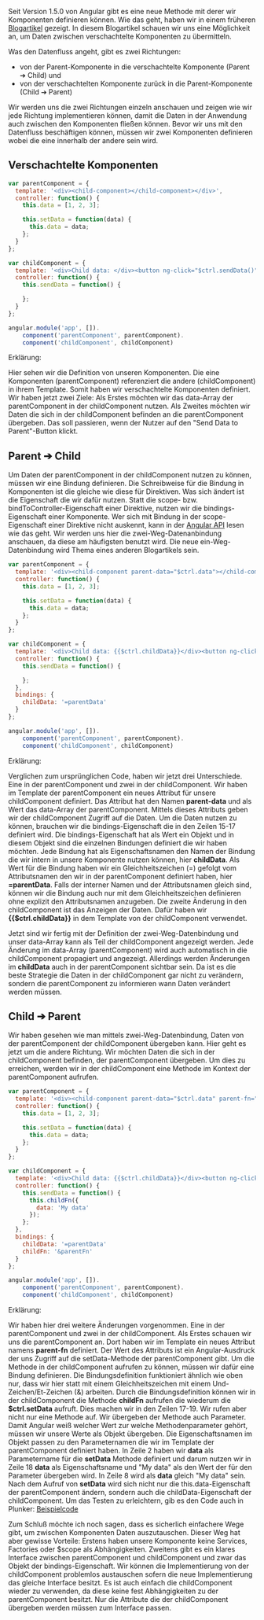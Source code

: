 Seit Version 1.5.0 von Angular gibt es eine neue Methode mit derer wir Komponenten definieren können.
Wie das geht, haben wir in einem früheren [Blogartikel](https://jsperts.de/blog/angularjs-komponenten/) gezeigt.
In diesem Blogartikel schauen wir uns eine Möglichkeit an, um Daten zwischen verschachtelte Komponenten zu übermitteln.

Was den Datenfluss angeht, gibt es zwei Richtungen:
* von der Parent-Komponente in die verschachtelte Komponente (Parent ➔ Child) und
* von der verschachtelten Komponente zurück in die Parent-Komponente (Child ➔ Parent)

Wir werden uns die zwei Richtungen einzeln anschauen und zeigen wie wir jede Richtung implementieren können, damit die Daten in der Anwendung auch zwischen den Komponenten fließen können.
Bevor wir uns mit den Datenfluss beschäftigen können, müssen wir zwei Komponenten definieren wobei die eine innerhalb der andere sein wird.

## Verschachtelte Komponenten

```js
var parentComponent = {
  template: '<div><child-component></child-component></div>',
  controller: function() {
    this.data = [1, 2, 3];

    this.setData = function(data) {
      this.data = data;
    };
  }
};

var childComponent = {
  template: '<div>Child data: </div><button ng-click="$ctrl.sendData()">Send Data to Parent</button>',
  controller: function() {
    this.sendData = function() {

    };
  }
};

angular.module('app', []).
    component('parentComponent', parentComponent).
    component('childComponent', childComponent)
```

Erklärung:

Hier sehen wir die Definition von unseren Komponenten. Die eine Komponenten (parentComponent) referenziert die andere (childComponent) in ihrem Template.
Somit haben wir verschachtelte Komponenten definiert.
Wir haben jetzt zwei Ziele:
Als Erstes möchten wir das data-Array der parentComponent in der childComponent nutzen.
Als Zweites möchten wir Daten die sich in der childComponent befinden an die parentComponent übergeben.
Das soll passieren, wenn der Nutzer auf den "Send Data to Parent"-Button klickt.

## Parent ➔ Child

Um Daten der parentComponent in der childComponent nutzen zu können, müssen wir eine Bindung definieren.
Die Schreibweise für die Bindung in Komponenten ist die gleiche wie diese für Direktiven.
Was sich ändert ist die Eigenschaft die wir dafür nutzen.
Statt die scope- bzw. bindToController-Eigenschaft einer Direktive, nutzen wir die bindings-Eigenschaft einer Komponente.
Wer sich mit Bindung in der scope-Eigenschaft einer Direktive nicht auskennt, kann in der [Angular API](https://docs.angularjs.org/api/ng/service/$compile#-scope-) lesen wie das geht.
Wir werden uns hier die zwei-Weg-Datenanbindung anschauen, da diese am häufigsten benutzt wird.
Die neue ein-Weg-Datenbindung wird Thema eines anderen Blogartikels sein.

```js
var parentComponent = {
  template: '<div><child-component parent-data="$ctrl.data"></child-component></div>',
  controller: function() {
    this.data = [1, 2, 3];

    this.setData = function(data) {
      this.data = data;
    };
  }
};

var childComponent = {
  template: '<div>Child data: {{$ctrl.childData}}</div><button ng-click="$ctrl.sendData()">Send Data to Parent</button>',
  controller: function() {
    this.sendData = function() {

    };
  },
  bindings: {
    childData: '=parentData'
  }
};

angular.module('app', []).
    component('parentComponent', parentComponent).
    component('childComponent', childComponent)
```

Erklärung:

Verglichen zum ursprünglichen Code, haben wir jetzt drei Unterschiede.
Eine in der parentComponent und zwei in der childComponent.
Wir haben im Template der parentComponent ein neues Attribut für unsere childComponent definiert.
Das Attribut hat den Namen __parent-data__ und als Wert das data-Array der parentComponent.
Mittels dieses Attributs geben wir der childComponent Zugriff auf die Daten.
Um die Daten nutzen zu können, brauchen wir die bindings-Eigenschaft die in den Zeilen 15-17 definiert wird.
Die bindings-Eigenschaft hat als Wert ein Objekt und in diesem Objekt sind die einzelnen Bindungen definiert die wir haben möchten.
Jede Bindung hat als Eigenschaftsnamen den Namen der Bindung die wir intern in unsere Komponente nutzen können, hier __childData__.
Als Wert für die Bindung haben wir ein Gleichheitszeichen (=) gefolgt vom Attributsnamen den wir in der parentComponent definiert haben, hier __=parentData__.
Falls der interner Namen und der Attributsnamen gleich sind, können wir die Bindung auch nur mit dem Gleichheitszeichen definieren ohne explizit den Attributsnamen anzugeben.
Die zweite Änderung in den childComponent ist das Anzeigen der Daten.
Dafür haben wir __{{$ctrl.childData}}__ in dem Template von der childComponent verwendet.

Jetzt sind wir fertig mit der Definition der zwei-Weg-Datenbindung und unser data-Array kann als Teil der childComponent angezeigt werden.
Jede Änderung im data-Array (parentComponent) wird auch automatisch in die childComponent propagiert und angezeigt.
Allerdings werden Änderungen im __childData__ auch in der parentComponent sichtbar sein.
Da ist es die beste Strategie die Daten in der childComponent gar nicht zu verändern, sondern die parentComponent zu informieren wann Daten verändert werden müssen.

## Child ➔ Parent

Wir haben gesehen wie man mittels zwei-Weg-Datenbindung, Daten von der parentComponent der childComponent übergeben kann.
Hier geht es jetzt um die andere Richtung.
Wir möchten Daten die sich in der childComponent befinden, der parentComponent übergeben.
Um dies zu erreichen, werden wir in der childComponent eine Methode im Kontext der parentComponent aufrufen.

```js
var parentComponent = {
  template: '<div><child-component parent-data="$ctrl.data" parent-fn="$ctrl.setData(data)"></child-component></div>',
  controller: function() {
    this.data = [1, 2, 3];

    this.setData = function(data) {
      this.data = data;
    };
  }
};

var childComponent = {
  template: '<div>Child data: {{$ctrl.childData}}</div><button ng-click="$ctrl.sendData()">Send Data to Parent</button>',
  controller: function() {
    this.sendData = function() {
      this.childFn({
        data: 'My data'
      });
    };
  },
  bindings: {
    childData: '=parentData'
    childFn: '&parentFn'
  }
};

angular.module('app', []).
    component('parentComponent', parentComponent).
    component('childComponent', childComponent)
```

Erklärung:

Wir haben hier drei weitere Änderungen vorgenommen.
Eine in der parentComponent und zwei in der childComponent.
Als Erstes schauen wir uns die parentComponent an.
Dort haben wir im Template ein neues Attribut namens __parent-fn__ definiert.
Der Wert des Attributs ist ein Angular-Ausdruck der uns Zugriff auf die setData-Methode der parentComponent gibt.
Um die Methode in der childComponent aufrufen zu können, müssen wir dafür eine Bindung definieren.
Die Bindungsdefinition funktioniert ähnlich wie oben nur, dass wir hier statt mit einem Gleichheitszeichen mit einem Und-Zeichen/Et-Zeichen (&) arbeiten.
Durch die Bindungsdefinition können wir in der childComponent die Methode __childFn__ aufrufen die wiederum die __$ctrl.setData__ aufruft.
Dies machen wir in den Zeilen 17-19.
Wir rufen aber nicht nur eine Methode auf.
Wir übergeben der Methode auch Parameter.
Damit Angular weiß welcher Wert zur welche Methodenparameter gehört, müssen wir unsere Werte als Objekt übergeben.
Die Eigenschaftsnamen im Objekt passen zu den Parameternamen die wir im Template der parentComponent definiert haben.
In Zeile 2 haben wir __data__ als Parametername für die __setData__ Methode definiert und darum nutzen wir in Zeile 18 __data__ als Eigenschaftsname und "My data" als den Wert der für den Parameter übergeben wird.
In Zeile 8 wird als __data__ gleich "My data" sein.
Nach dem Aufruf von __setData__ wird sich nicht nur die this.data-Eigenschaft der parentComponent ändern, sondern auch die childData-Eigenschaft der childComponent.
Um das Testen zu erleichtern, gib es den Code auch in Plunker: [Beispielcode](http://plnkr.co/edit/B0VTgq61JQ90VAb78N6y?p=preview)

Zum Schluß möchte ich noch sagen, dass es sicherlich einfachere Wege gibt, um zwischen Komponenten Daten auszutauschen.
Dieser Weg hat aber gewisse Vorteile:
Erstens haben unsere Komponente keine Services, Factories oder $scope als Abhängigkeiten.
Zweitens gibt es ein klares Interface zwischen parentComponent und childComponent und zwar das Objekt der bindings-Eigenschaft.
Wir können die Implementierung von der childComponent problemlos austauschen sofern die neue Implementierung das gleiche Interface besitzt.
Es ist auch einfach die childComponent wieder zu verwenden, da diese keine fest Abhängigkeiten zu der parentComponent besitzt.
Nur die Attribute die der childComponent übergeben werden müssen zum Interface passen.

